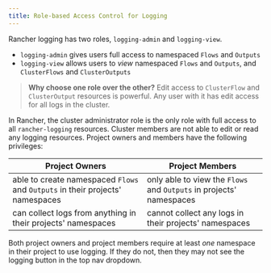 ```yaml
---
title: Role-based Access Control for Logging
---
```


Rancher logging has two roles, `logging-admin` and `logging-view`.

- `logging-admin` gives users full access to namespaced `Flows` and `Outputs`
- `logging-view` allows users to *view* namespaced `Flows` and `Outputs`, and `ClusterFlows` and `ClusterOutputs`

> **Why choose one role over the other?** Edit access to `ClusterFlow` and `ClusterOutput` resources is powerful. Any user with it has edit access for all logs in the cluster.

In Rancher, the cluster administrator role is the only role with full access to all `rancher-logging` resources. Cluster members are not able to edit or read any logging resources. Project owners and members have the following privileges:

Project Owners | Project Members
--- | ---
able to create namespaced `Flows` and `Outputs` in their projects' namespaces | only able to view the `Flows` and `Outputs` in projects' namespaces
can collect logs from anything in their projects' namespaces | cannot collect any logs in their projects' namespaces

Both project owners and project members require at least *one* namespace in their project to use logging. If they do not, then they may not see the logging button in the top nav dropdown.